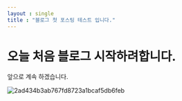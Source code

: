 ```yaml
---
layout : single
title : "블로그 첫 포스팅 테스트 입니다."
---
```


# 오늘 처음 블로그 시작하려합니다.

앞으로 계속 하겠습니다.

![2ad434b3ab767fd8723a1bcaf5db6feb](/Users/ijuhyeon/Desktop/Blog/BahnPro.github.io/BahnPro.github.io/images/2023-01-02-first/2ad434b3ab767fd8723a1bcaf5db6feb.png)
